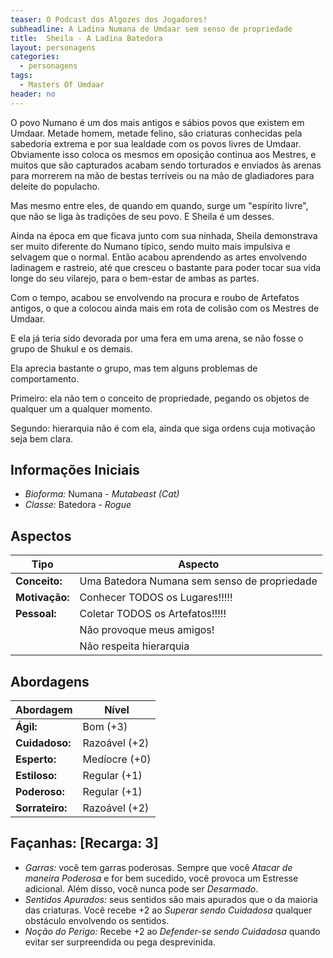 ```yaml
---
teaser: O Podcast dos Algozes dos Jogadores!
subheadline: A Ladina Numana de Umdaar sem senso de propriedade
title:  Sheila - A Ladina Batedora
layout: personagens
categories:
  - personagens
tags:
  - Masters Of Umdaar 
header: no
---
```


O povo Numano é um dos mais antigos e sábios povos que existem em Umdaar. Metade homem, metade felino, são criaturas conhecidas pela sabedoria extrema e por sua lealdade com os povos livres de Umdaar. Obviamente isso coloca os mesmos em oposição continua aos Mestres, e muitos que são capturados acabam sendo torturados e enviados às arenas para morrerem na mão de bestas terríveis ou na mão de gladiadores para deleite do populacho.

Mas mesmo entre eles, de quando em quando, surge um "espírito livre", que não se liga às tradições de seu povo. E Sheila é um desses.

Ainda na época em que ficava junto com sua ninhada, Sheila demonstrava ser muito diferente do Numano típico, sendo muito mais impulsiva e selvagem que o normal. Então acabou aprendendo as artes envolvendo ladinagem e rastreio, até que cresceu o bastante para poder tocar sua vida longe do seu vilarejo, para o bem-estar de ambas as partes.

Com o tempo, acabou se envolvendo na procura e roubo de Artefatos antigos, o que a colocou ainda mais em rota de colisão com os Mestres de Umdaar.

E ela já teria sido devorada por uma fera em uma arena, se não fosse o grupo de Shukul e os demais. 

Ela aprecia bastante o grupo, mas tem alguns problemas de comportamento. 

Primeiro: ela não tem o conceito de propriedade, pegando os objetos de qualquer um a qualquer momento. 

Segundo: hierarquia não é com ela, ainda que siga ordens cuja motivação seja bem clara.


## Informações Iniciais

+ _Bioforma:_ Numana - _Mutabeast (Cat)_
+ _Classe:_ Batedora - _Rogue_

## Aspectos

| **Tipo**       | **Aspecto**                                                            |
|----------------|------------------------------------------------------------------------|
| __Conceito:__  | Uma Batedora Numana sem senso de propriedade                           |
| __Motivação:__ | Conhecer TODOS os Lugares!!!!!                                         |
| __Pessoal:__   | Coletar TODOS os Artefatos!!!!!                                        |
|                | Não provoque meus amigos!                                              |
|                | Não respeita hierarquia                                                |

## Abordagens

| **Abordagem**   | **Nível**     |
|-----------------|---------------|
| __Ágil:__       | Bom (+3)      |
| __Cuidadoso:__  | Razoável (+2) |
| __Esperto:__    | Medíocre (+0) |
| __Estiloso:__   | Regular (+1)  |
| __Poderoso:__   | Regular (+1)  |
| __Sorrateiro:__ | Razoável (+2) |

## Façanhas: [Recarga: 3]

+ _Garras:_ você tem garras poderosas. Sempre que você _Atacar de maneira Poderosa_ e for bem sucedido, você provoca um Estresse adicional. Além disso, você nunca pode ser _Desarmado_.
+ _Sentidos Apurados:_ seus sentidos são mais apurados que o da maioria das criaturas. Você recebe +2 ao _Superar sendo Cuidadosa_ qualquer obstáculo envolvendo os sentidos.
+ _Noção do Perigo:_ Recebe +2 ao _Defender-se sendo Cuidadosa_ quando evitar ser surpreendida ou pega desprevinida.

